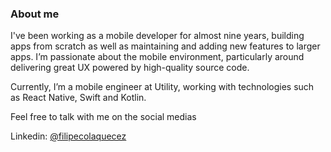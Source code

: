 ### About me

I've been working as a mobile developer for almost nine years, building apps from scratch as well as maintaining and adding new features to larger apps. I’m passionate about the mobile environment, particularly around delivering great UX powered by high-quality source code. 

Currently, I’m a mobile engineer at Utility, working with technologies such as React Native, Swift and Kotlin.

Feel free to talk with me on the social medias

Linkedin: [@filipecolaquecez](https://www.linkedin.com/in/filipecolaquecez/)

<!--
**colaquecez/colaquecez** is a ✨ _special_ ✨ repository because its `README.md` (this file) appears on your GitHub profile.

Here are some ideas to get you started:

- 🔭 I’m currently working on ...
- 🌱 I’m currently learning ...
- 👯 I’m looking to collaborate on ...
- 🤔 I’m looking for help with ...
- 💬 Ask me about ...
- 📫 How to reach me: ...
- 😄 Pronouns: ...
- ⚡ Fun fact: ...
-->
